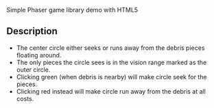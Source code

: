 Simple Phaser game library demo with HTML5
## Description

- The center circle either seeks or runs away from the debris pieces floating around.
- The only pieces the circle sees is in the vision range marked as the outer circle.
- Clicking green (when debris is nearby) will make circle seek for the pieces.
- Clicking red instead will make circle run away from the debris at all costs.

